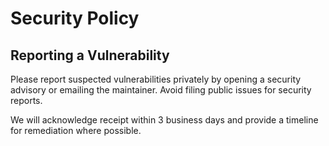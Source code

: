 # Security Policy

## Reporting a Vulnerability

Please report suspected vulnerabilities privately by opening a security advisory or emailing the maintainer. Avoid filing public issues for security reports.

We will acknowledge receipt within 3 business days and provide a timeline for remediation where possible.
